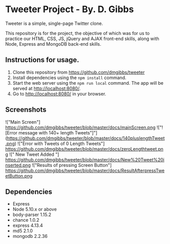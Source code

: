
# Tweeter Project - By. D. Gibbs

Tweeter is a simple, single-page Twitter clone.

This repository is for the project, the objective of which was for us to practice our HTML, CSS, JS, jQuery and AJAX front-end skills, along with Node, Express and MongoDB back-end skills.

## Instructions for usage.

1. Clone this repository from https://github.com/dmgibbs/tweeter
2. Install dependencies using the `npm install` command.
3. Start the web server using the `npm run local` command. The app will be served at <http://localhost:8080/>.
4. Go to <http://localhost:8080/> in your browser.


## Screenshots
!["Main Screen"] https://github.com/dmgibbs/tweeter/blob/master/docs/mainScreen.png
!["![Error message with 140+ length Tweets"]"] (https://github.com/dmgibbs/tweeter/blob/master/docs/140pluslengthTweet.png)
!["Error with Tweets of 0 Length Tweets"]  https://github.com/dmgibbs/tweeter/blob/master/docs/zeroLengthtweet.png
![" New Tweet Added "] https://github.com/dmgibbs/tweeter/blob/master/docs/New%20Tweet%20inserted.png
!["Results of pressing Screen Button"]  https://github.com/dmgibbs/tweeter/blob/master/docs/ResultAfterpressTweetButton.png



## Dependencies
- Express
- Node 5.10.x or above
- body-parser  1.15.2
- chance 1.0.2
- express 4.13.4
- md5 2.1.0
- mongodb 2.2.36